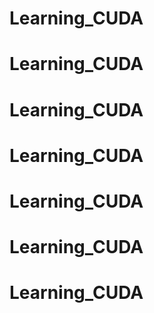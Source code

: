 # Learning_CUDA
# Learning_CUDA
# Learning_CUDA
# Learning_CUDA
# Learning_CUDA
# Learning_CUDA
# Learning_CUDA
